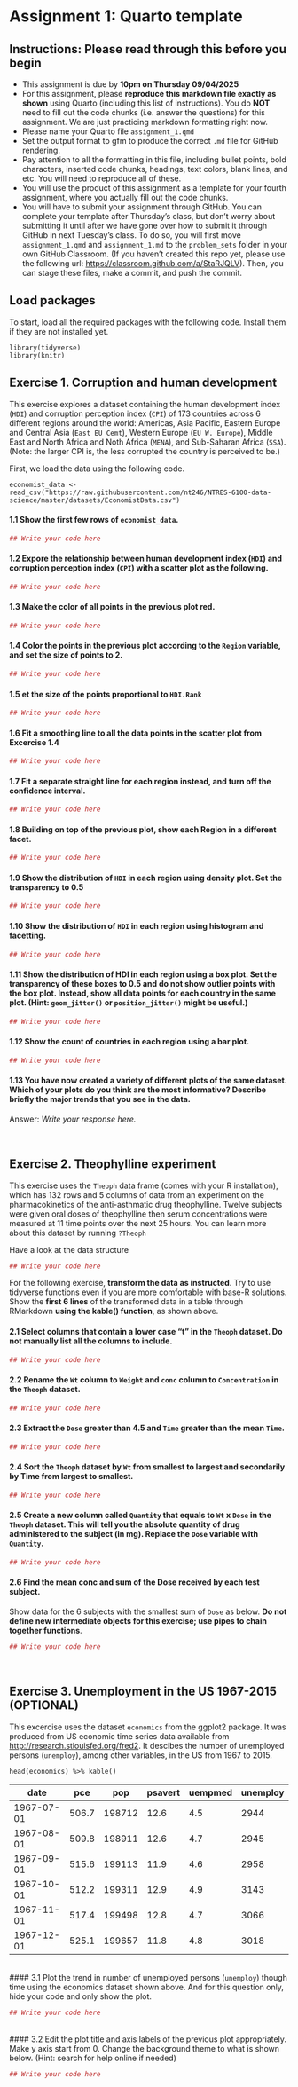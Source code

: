 # Assignment 1: Quarto template


## Instructions: Please read through this before you begin

- This assignment is due by **10pm on Thursday 09/04/2025** <br>
- For this assignment, please **reproduce this markdown file exactly as
  shown** using Quarto (including this list of instructions). You do
  **NOT** need to fill out the code chunks (i.e. answer the questions)
  for this assignment. We are just practicing markdown formatting right
  now.
- Please name your Quarto file `assignment_1.qmd`
- Set the output format to gfm to produce the correct `.md` file for
  GitHub rendering.
- Pay attention to all the formatting in this file, including bullet
  points, bold characters, inserted code chunks, headings, text colors,
  blank lines, and etc. You will need to reproduce all of these.
- You will use the product of this assignment as a template for your
  fourth assignment, where you actually fill out the code chunks.
- You will have to submit your assignment through GitHub. You can
  complete your template after Thursday’s class, but don’t worry about
  submitting it until after we have gone over how to submit it through
  GitHub in next Tuesday’s class. To do so, you will first move
  `assignment_1.qmd` and `assignment_1.md` to the `problem_sets` folder
  in your own GitHub Classroom. (If you haven’t created this repo yet,
  please use the following url:
  https://classroom.github.com/a/StaRJQLV). Then, you can stage these
  files, make a commit, and push the commit.

## Load packages

To start, load all the required packages with the following code.
Install them if they are not installed yet.

    library(tidyverse)
    library(knitr)

## Exercise 1. Corruption and human development

This exercise explores a dataset containing the human development index
(`HDI`) and corruption perception index (`CPI`) of 173 countries across
6 different regions around the world: Americas, Asia Pacific, Eastern
Europe and Central Asia (`East EU Cemt`), Western Europe
(`EU W. Europe`), Middle East and North Africa and Noth Africa (`MENA`),
and Sub-Saharan Africa (`SSA`). (Note: the larger CPI is, the less
corrupted the country is perceived to be.)

First, we load the data using the following code.

    economist_data <- read_csv("https://raw.githubusercontent.com/nt246/NTRES-6100-data-science/master/datasets/EconomistData.csv")

#### 1.1 Show the first few rows of `economist_data`.

``` r
## Write your code here
```

#### 1.2 Expore the relationship between human development index (`HDI`) and corruption perception index (`CPI`) with a scatter plot as the following.

``` r
## Write your code here
```

#### 1.3 Make the color of all points in the previous plot red.

``` r
## Write your code here
```

#### 1.4 Color the points in the previous plot according to the `Region` variable, and set the size of points to 2.

``` r
## Write your code here
```

#### 1.5 et the size of the points proportional to `HDI.Rank`

``` r
## Write your code here
```

#### 1.6 Fit a smoothing line to all the data points in the scatter plot from Excercise 1.4

``` r
## Write your code here
```

#### 1.7 Fit a separate straight line for each region instead, and turn off the confidence interval.

``` r
## Write your code here
```

#### 1.8 Building on top of the previous plot, show each Region in a different facet.

``` r
## Write your code here
```

#### 1.9 Show the distribution of `HDI` in each region using density plot. Set the transparency to 0.5

``` r
## Write your code here
```

#### 1.10 Show the distribution of `HDI` in each region using histogram and facetting.

``` r
## Write your code here
```

#### 1.11 Show the distribution of HDI in each region using a box plot. Set the transparency of these boxes to 0.5 and do not show outlier points with the box plot. Instead, show all data points for each country in the same plot. (Hint: `geom_jitter()` or `position_jitter()` might be useful.)

``` r
## Write your code here
```

#### 1.12 Show the count of countries in each region using a bar plot.

``` r
## Write your code here
```

#### 1.13 You have now created a variety of different plots of the same dataset. Which of your plots do you think are the most informative? Describe briefly the major trends that you see in the data.

Answer: *Write your response here.*

<br>

## Exercise 2. Theophylline experiment

This exercise uses the `Theoph` data frame (comes with your R
installation), which has 132 rows and 5 columns of data from an
experiment on the pharmacokinetics of the anti-asthmatic drug
theophylline. Twelve subjects were given oral doses of theophylline then
serum concentrations were measured at 11 time points over the next 25
hours. You can learn more about this dataset by running `?Theoph`

Have a look at the data structure

``` r
## Write your code here
```

For the following exercise, **transform the data as instructed**. Try to
use tidyverse functions even if you are more comfortable with base-R
solutions. Show the **first 6 lines** of the transformed data in a table
through RMarkdown **using the kable() function**, as shown above.

#### 2.1 Select columns that contain a lower case “t” in the `Theoph` dataset. Do not manually list all the columns to include.

``` r
## Write your code here
```

#### 2.2 Rename the `Wt` column to `Weight` and `conc` column to `Concentration` in the `Theoph` dataset.

``` r
## Write your code here
```

#### 2.3 Extract the `Dose` greater than 4.5 and `Time` greater than the mean `Time`.

``` r
## Write your code here
```

#### 2.4 Sort the `Theoph` dataset by `Wt` from smallest to largest and secondarily by Time from largest to smallest.

``` r
## Write your code here
```

#### 2.5 Create a new column called `Quantity` that equals to `Wt` x `Dose` in the `Theoph` dataset. This will tell you the absolute quantity of drug administered to the subject (in mg). Replace the `Dose` variable with `Quantity`.

``` r
## Write your code here
```

#### 2.6 Find the mean conc and sum of the Dose received by each test subject.

Show data for the 6 subjects with the smallest sum of `Dose` as below.
**Do not define new intermediate objects for this exercise; use pipes to
chain together functions**.

``` r
## Write your code here
```

<br>

## Exercise 3. Unemployment in the US 1967-2015 (OPTIONAL)

This excercise uses the dataset `economics` from the ggplot2 package. It
was produced from US economic time series data available from
http://research.stlouisfed.org/fred2. It descibes the number of
unemployed persons (`unemploy`), among other variables, in the US from
1967 to 2015.

    head(economics) %>% kable()

| date       | pce   | pop    | psavert | uempmed | unemploy |
|------------|-------|--------|---------|---------|----------|
| 1967-07-01 | 506.7 | 198712 | 12.6    | 4.5     | 2944     |
| 1967-08-01 | 509.8 | 198911 | 12.6    | 4.7     | 2945     |
| 1967-09-01 | 515.6 | 199113 | 11.9    | 4.6     | 2958     |
| 1967-10-01 | 512.2 | 199311 | 12.9    | 4.9     | 3143     |
| 1967-11-01 | 517.4 | 199498 | 12.8    | 4.7     | 3066     |
| 1967-12-01 | 525.1 | 199657 | 11.8    | 4.8     | 3018     |

<br> \#### 3.1 Plot the trend in number of unemployed persons
(`unemploy`) though time using the economics dataset shown above. And
for this question only, hide your code and only show the plot.

``` r
## Write your code here
```

<br> \#### 3.2 Edit the plot title and axis labels of the previous plot
appropriately. Make y axis start from 0. Change the background theme to
what is shown below. (Hint: search for help online if needed)

``` r
## Write your code here
```
